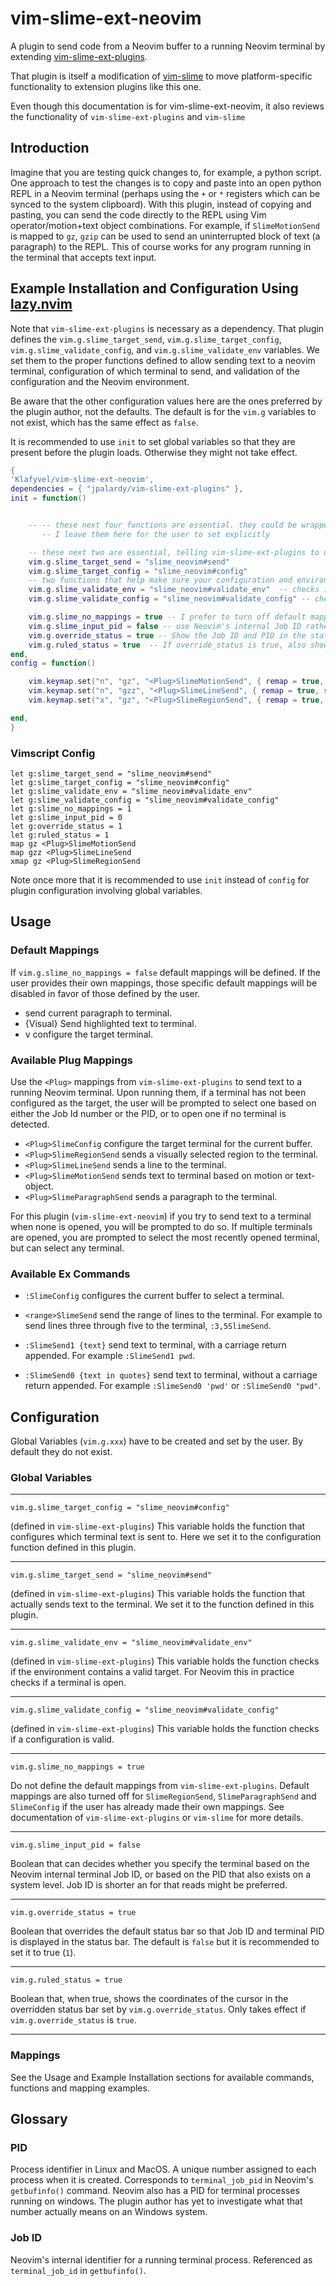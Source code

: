 # vim-slime-ext-neovim

A plugin to send code from a Neovim buffer to a running Neovim terminal by extending [vim-slime-ext-plugins](https://github.com/jpalardy/vim-slime-ext-plugins/).

That plugin is itself a modification of [vim-slime](https://github.com/jpalardy/vim-slime) to move platform-specific functionality to extension plugins like this one.

Even though this documentation is for vim-slime-ext-neovim, it also reviews the functionality of `vim-slime-ext-plugins` and `vim-slime`

## Introduction

Imagine that you are testing quick changes to, for example, a python script.  One approach to test the changes is to copy and paste into an open python REPL in a Neovim terminal (perhaps using the `+` or `*` registers which can be synced to the system clipboard).  With this plugin, instead of copying and pasting, you can send the code directly to the REPL using Vim operator/motion+text object combinations. For example, if `SlimeMotionSend` is mapped to `gz`, `gzip` can be used to send an uninterrupted block of text (a paragraph) to the REPL. This of course works for any program running in the terminal that accepts text input.

## Example Installation and Configuration Using [lazy.nvim](https://github.com/folke/lazy.nvim)

Note that `vim-slime-ext-plugins` is necessary as a dependency. That plugin defines the `vim.g.slime_target_send`, `vim.g.slime_target_config`, `vim.g.slime_validate_config`, and `vim.g.slime_validate_env` variables. We set them to the proper functions defined to allow sending text to a neovim terminal, configuration of which terminal to send, and validation of the configuration and the Neovim environment.

Be aware that the other configuration values here are the ones preferred by the plugin author, not the defaults. The default is for the `vim.g` variables to not exist, which has the same effect as `false`.

It is recommended to use `init` to set global variables so that they are present before the plugin loads. Otherwise they might not take effect.



```lua
{
'Klafyvel/vim-slime-ext-neovim',
dependencies = { "jpalardy/vim-slime-ext-plugins" },
init = function()


    -- -- these next four functions are essential. they could be wrapped in an `ini` function but
       -- I leave them here for the user to set explicitly

	-- these next two are essential, telling vim-slime-ext-plugins to use the functions from this plugin
	vim.g.slime_target_send = "slime_neovim#send"
	vim.g.slime_target_config = "slime_neovim#config"
	-- two functions that help make sure your configuration and environment are correct
	vim.g.slime_validate_env = "slime_neovim#validate_env"  -- checks if at least one Neovim terminal is running
	vim.g.slime_validate_config = "slime_neovim#validate_config" -- checks if the configuration is correct

	vim.g.slime_no_mappings = true -- I prefer to turn off default mappings; see below for more details
	vim.g.slime_input_pid = false -- use Neovim's internal Job ID rather than PID to select a terminal
	vim.g.override_status = true -- Show the Job ID and PID in the status bar of a terminal
	vim.g.ruled_status = true  -- If override_status is true, also show the cursor position in the status bar
end,
config = function()

	vim.keymap.set("n", "gz", "<Plug>SlimeMotionSend", { remap = true, silent = false })
	vim.keymap.set("n", "gzz", "<Plug>SlimeLineSend", { remap = true, silent = false })
	vim.keymap.set("x", "gz", "<Plug>SlimeRegionSend", { remap = true, silent = false })

end,
}
```

### Vimscript Config

```vim
let g:slime_target_send = "slime_neovim#send"
let g:slime_target_config = "slime_neovim#config"
let g:slime_validate_env = "slime_neovim#validate_env"
let g:slime_validate_config = "slime_neovim#validate_config"
let g:slime_no_mappings = 1
let g:slime_input_pid = 0
let g:override_status = 1
let g:ruled_status = 1
map gz <Plug>SlimeMotionSend
map gzz <Plug>SlimeLineSend
xmap gz <Plug>SlimeRegionSend
```


Note once more that it is recommended to use `init` instead of `config` for plugin configuration involving global variables.

## Usage


### Default Mappings

If `vim.g.slime_no_mappings = false` default mappings will be defined. If the user provides their own mappings, those specific default mappings will be disabled in favor of those defined by the user.

- <C-c><C-c> send current paragraph to terminal.
- {Visual}<c-c><c-c>  Send highlighted text to terminal.
- <c-c>v configure the target terminal.

### Available Plug Mappings
Use the `<Plug>` mappings from `vim-slime-ext-plugins` to send text to a running Neovim terminal. Upon running them, if a terminal has not been configured as the target, the user will be prompted to select one based on either the Job Id number or the PID, or to open one if no terminal is detected.

- `<Plug>SlimeConfig` configure the target terminal for the current buffer.
- `<Plug>SlimeRegionSend` sends a visually selected region to the terminal.
- `<Plug>SlimeLineSend` sends a line to the terminal.
- `<Plug>SlimeMotionSend` sends text to terminal based on motion or text-object.
- `<Plug>SlimeParagraphSend` sends a paragraph to the terminal.

For this plugin (`vim-slime-ext-neovim`) if you try to send text to a terminal when none is opened, you will be prompted to do so. If multiple terminals are opened, you are prompted to select the most recently opened terminal, but can select any terminal.

### Available Ex Commands

- `:SlimeConfig` configures the current buffer to select a terminal.
- `<range>SlimeSend` send the range of lines to the terminal. For example to send lines three through five to the terminal, `:3,5SlimeSend`.

- `:SlimeSend1 {text}` send text to terminal, with a carriage return appended. For example `:SlimeSend1 pwd`.

- `:SlimeSend0 {text in quotes}` send text to terminal, without a carriage return appended. For example `:SlimeSend0 'pwd'`  or  `:SlimeSend0 "pwd"`.


## Configuration


Global Variables (`vim.g.xxx`)  have to be created and set by the user.  By default they do not exist.


### Global Variables

---


```
vim.g.slime_target_config = "slime_neovim#config"
```

(defined in `vim-slime-ext-plugins`) This variable holds the function that configures which terminal text is sent to. Here we set it to the configuration function defined in this plugin.


---


```
vim.g.slime_target_send = "slime_neovim#send"
```

(defined in `vim-slime-ext-plugins`) This variable holds the function that actually sends text to the terminal. We set it to the function defined in this plugin.


---

```
vim.g.slime_validate_env = "slime_neovim#validate_env"
```

(defined in `vim-slime-ext-plugins`) This variable holds the function checks if the environment contains a valid target. For Neovim this in practice checks if a terminal is open.

---

```
vim.g.slime_validate_config = "slime_neovim#validate_config"
```

(defined in `vim-slime-ext-plugins`) This variable holds the function checks if a configuration is valid.

---


```
vim.g.slime_no_mappings = true
```

Do not define the default mappings from `vim-slime-ext-plugins`. Default mappings are also turned off for `SlimeRegionSend`, `SlimeParagraphSend` and `SlimeConfig` if the user has already made their own mappings.  See documentation of `vim-slime-ext-plugins` or `vim-slime` for more details.


---


```
vim.g.slime_input_pid = false
```

Boolean that can decides whether you specify the terminal based on the Neovim internal terminal Job ID, or based on the PID that also exists on a system level. Job ID is shorter an for that reads might be preferred.


---

```
vim.g.override_status = true
```

Boolean that overrides the default status bar so that Job ID and terminal PID is displayed in the status bar. The default is `false` but it is recommended to set it to true (`1`).


---


```
vim.g.ruled_status = true
```

Boolean that, when true, shows the coordinates of the cursor in the overridden status bar set by `vim.g.override_status`. Only takes effect if `vim.g.override_status` is `true`.


---

### Mappings

See the Usage and Example Installation sections for available commands, functions and mapping examples.


## Glossary

### PID
   Process identifier in Linux and MacOS. A unique number assigned to
    each process when it is created. Corresponds to `terminal_job_pid`
    in Neovim's `getbufinfo()` command. Neovim also has a PID for terminal processes running on windows. The plugin author has yet to investigate what that number actually means on an Windows system.



### Job ID
   Neovim's internal identifier for a running terminal process.
    Referenced as `terminal_job_id` in `getbufinfo()`.

